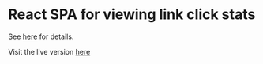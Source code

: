 # React SPA for viewing link click stats
See [here](https://github.com/Eightyeightdays/click-logger) for details.

Visit the live version [here](https://click-stats.vercel.app/)


